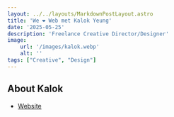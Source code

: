 ```yaml
---
layout: ../../layouts/MarkdownPostLayout.astro
title: 'We ❤️ Web met Kalok Yeung'
date: '2025-05-25'
description: 'Freelance Creative Director/Designer'
image:
    url: '/images/kalok.webp'
    alt: ''
tags: ["Creative", "Design"]
---
```


## About Kalok

- [Website](https://kalokyeung.com/)
